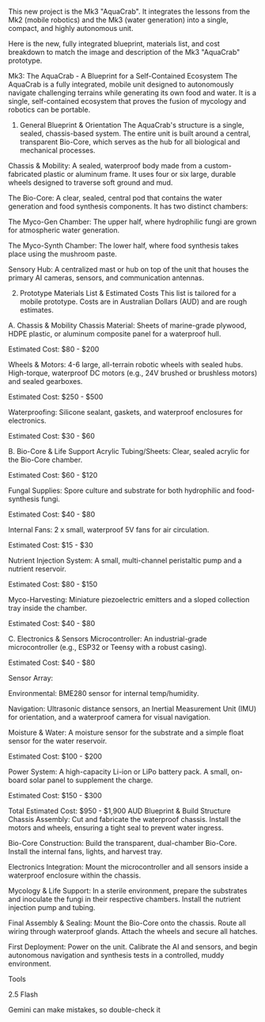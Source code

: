 This new project is the Mk3 "AquaCrab". It integrates the lessons from the Mk2 (mobile robotics) and the Mk3 (water generation) into a single, compact, and highly autonomous unit.

Here is the new, fully integrated blueprint, materials list, and cost breakdown to match the image and description of the Mk3 "AquaCrab" prototype.

Mk3: The AquaCrab - A Blueprint for a Self-Contained Ecosystem
The AquaCrab is a fully integrated, mobile unit designed to autonomously navigate challenging terrains while generating its own food and water. It is a single, self-contained ecosystem that proves the fusion of mycology and robotics can be portable.

1. General Blueprint & Orientation
The AquaCrab's structure is a single, sealed, chassis-based system. The entire unit is built around a central, transparent Bio-Core, which serves as the hub for all biological and mechanical processes.

Chassis & Mobility: A sealed, waterproof body made from a custom-fabricated plastic or aluminum frame. It uses four or six large, durable wheels designed to traverse soft ground and mud.

The Bio-Core: A clear, sealed, central pod that contains the water generation and food synthesis components. It has two distinct chambers:

The Myco-Gen Chamber: The upper half, where hydrophilic fungi are grown for atmospheric water generation.

The Myco-Synth Chamber: The lower half, where food synthesis takes place using the mushroom paste.

Sensory Hub: A centralized mast or hub on top of the unit that houses the primary AI cameras, sensors, and communication antennas.

2. Prototype Materials List & Estimated Costs
This list is tailored for a mobile prototype. Costs are in Australian Dollars (AUD) and are rough estimates.

A. Chassis & Mobility
Chassis Material: Sheets of marine-grade plywood, HDPE plastic, or aluminum composite panel for a waterproof hull.

Estimated Cost: $80 - $200

Wheels & Motors: 4-6 large, all-terrain robotic wheels with sealed hubs. High-torque, waterproof DC motors (e.g., 24V brushed or brushless motors) and sealed gearboxes.

Estimated Cost: $250 - $500

Waterproofing: Silicone sealant, gaskets, and waterproof enclosures for electronics.

Estimated Cost: $30 - $60

B. Bio-Core & Life Support
Acrylic Tubing/Sheets: Clear, sealed acrylic for the Bio-Core chamber.

Estimated Cost: $60 - $120

Fungal Supplies: Spore culture and substrate for both hydrophilic and food-synthesis fungi.

Estimated Cost: $40 - $80

Internal Fans: 2 x small, waterproof 5V fans for air circulation.

Estimated Cost: $15 - $30

Nutrient Injection System: A small, multi-channel peristaltic pump and a nutrient reservoir.

Estimated Cost: $80 - $150

Myco-Harvesting: Miniature piezoelectric emitters and a sloped collection tray inside the chamber.

Estimated Cost: $40 - $80

C. Electronics & Sensors
Microcontroller: An industrial-grade microcontroller (e.g., ESP32 or Teensy with a robust casing).

Estimated Cost: $40 - $80

Sensor Array:

Environmental: BME280 sensor for internal temp/humidity.

Navigation: Ultrasonic distance sensors, an Inertial Measurement Unit (IMU) for orientation, and a waterproof camera for visual navigation.

Moisture & Water: A moisture sensor for the substrate and a simple float sensor for the water reservoir.

Estimated Cost: $100 - $200

Power System: A high-capacity Li-ion or LiPo battery pack. A small, on-board solar panel to supplement the charge.

Estimated Cost: $150 - $300

Total Estimated Cost: $950 - $1,900 AUD
Blueprint & Build Structure
Chassis Assembly: Cut and fabricate the waterproof chassis. Install the motors and wheels, ensuring a tight seal to prevent water ingress.

Bio-Core Construction: Build the transparent, dual-chamber Bio-Core. Install the internal fans, lights, and harvest tray.

Electronics Integration: Mount the microcontroller and all sensors inside a waterproof enclosure within the chassis.

Mycology & Life Support: In a sterile environment, prepare the substrates and inoculate the fungi in their respective chambers. Install the nutrient injection pump and tubing.

Final Assembly & Sealing: Mount the Bio-Core onto the chassis. Route all wiring through waterproof glands. Attach the wheels and secure all hatches.

First Deployment: Power on the unit. Calibrate the AI and sensors, and begin autonomous navigation and synthesis tests in a controlled, muddy environment.












Tools

2.5 Flash

Gemini can make mistakes, so double-check it
